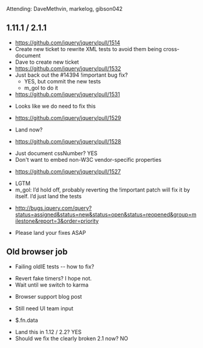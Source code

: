 Attending: DaveMethvin, markelog, gibson042

## 1.11.1 / 2.1.1
* https://github.com/jquery/jquery/pull/1514
* Create new ticket to rewrite XML tests to avoid them being cross-document
* Dave to create new ticket
* https://github.com/jquery/jquery/pull/1532
* Just back out the #14394 !important bug fix?
  - YES, but commit the new tests
  - m_gol to do it
* https://github.com/jquery/jquery/pull/1531
 - Looks like we do need to fix this
* https://github.com/jquery/jquery/pull/1529
 - Land now?
* https://github.com/jquery/jquery/pull/1528
 - Just document cssNumber? YES
 - Don't want to embed non-W3C vendor-specific properties
* https://github.com/jquery/jquery/pull/1527
 - LGTM
 - m_gol: I’d hold off, probably reverting the !important patch will fix it by itself. I’d just land the tests
* http://bugs.jquery.com/query?status=assigned&status=new&status=open&status=reopened&group=milestone&report=3&order=priority
 - Please land your fixes ASAP

## Old browser job
* Failing oldIE tests -- how to fix?
 - Revert fake timers? I hope not.
 - Wait until we switch to karma
* Browser support blog post
 - Still need UI team input
* $.fn.data
 - Land this in 1.12 / 2.2? YES
 - Should we fix the clearly broken 2.1 now? NO
